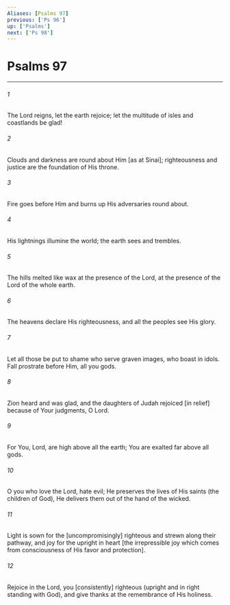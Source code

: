 ```yaml
---
Aliases: [Psalms 97]
previous: ['Ps 96']
up: ['Psalms']
next: ['Ps 98']
---
```

# Psalms 97

***


###### 1 


The Lord reigns, let the earth rejoice; let the multitude of isles and coastlands be glad! 


###### 2 


Clouds and darkness are round about Him [as at Sinai]; righteousness and justice are the foundation of His throne. 


###### 3 


Fire goes before Him and burns up His adversaries round about. 


###### 4 


His lightnings illumine the world; the earth sees and trembles. 


###### 5 


The hills melted like wax at the presence of the Lord, at the presence of the Lord of the whole earth. 


###### 6 


The heavens declare His righteousness, and all the peoples see His glory. 


###### 7 


Let all those be put to shame who serve graven images, who boast in idols. Fall prostrate before Him, all you gods. 


###### 8 


Zion heard and was glad, and the daughters of Judah rejoiced [in relief] because of Your judgments, O Lord. 


###### 9 


For You, Lord, are high above all the earth; You are exalted far above all gods. 


###### 10 


O you who love the Lord, hate evil; He preserves the lives of His saints (the children of God), He delivers them out of the hand of the wicked. 


###### 11 


Light is sown for the [uncompromisingly] righteous and strewn along their pathway, and joy for the upright in heart [the irrepressible joy which comes from consciousness of His favor and protection]. 


###### 12 


Rejoice in the Lord, you [consistently] righteous (upright and in right standing with God), and give thanks at the remembrance of His holiness.
